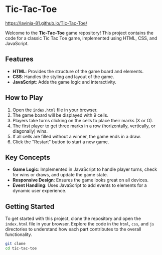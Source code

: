 # Tic-Tac-Toe
https://lavinia-81.github.io/Tic-Tac-Toe/

Welcome to the **Tic-Tac-Toe** game repository! This project contains the code for a classic Tic Tac Toe game, implemented using HTML, CSS, and JavaScript.

## Features

- **HTML**: Provides the structure of the game board and elements.
- **CSS**: Handles the styling and layout of the game.
- **JavaScript**: Adds the game logic and interactivity.

## How to Play

1. Open the `index.html` file in your browser.
2. The game board will be displayed with 9 cells.
3. Players take turns clicking on the cells to place their marks (X or O).
4. The first player to get three marks in a row (horizontally, vertically, or diagonally) wins.
5. If all cells are filled without a winner, the game ends in a draw.
6. Click the "Restart" button to start a new game.

## Key Concepts

- **Game Logic**: Implemented in JavaScript to handle player turns, check for wins or draws, and update the game state.
- **Responsive Design**: Ensures the game looks great on all devices.
- **Event Handling**: Uses JavaScript to add events to elements for a dynamic user experience.

## Getting Started

To get started with this project, clone the repository and open the `index.html` file in your browser. Explore the code in the `html`, `css`, and `js` directories to understand how each part contributes to the overall functionality.

```bash
git clone 
cd tic-tac-toe

